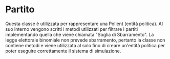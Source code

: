 # Partito

Questa classe è utilizzata per rappresentare una Pollent (entità politica).
Al suo interno vengono scritti i metodi utilizzati per filtrare i partiti implementando quella che viene chiamata "Soglia di Sbarramento".
La legge elettorale binomiale non prevede sbarramento, pertanto la classe non contiene metodi e viene utilizzata al solo fino di creare un'entità politica per poter eseguire correttamente il sistema di simulazione.
